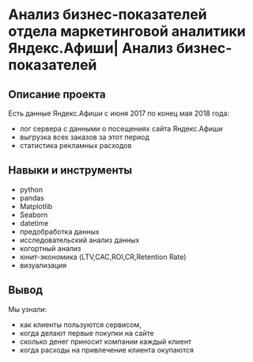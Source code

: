 # Анализ бизнес-показателей отдела маркетинговой аналитики Яндекс.Афиши| Анализ бизнес-показателей
## Описание проекта
Есть данные Яндекс.Афиши с июня 2017 по конец мая 2018 года:
- лог сервера с данными о посещениях сайта Яндекс.Афиши
- выгрузка всех заказов за этот период
- статистика рекламных расходов
## Навыки и инструменты
- python
- pandas
- Matplotlib
- Seaborn
- datetime
- предобработка данных
- исследовательский анализ данных
- когортный анализ
- юнит-экономика (LTV,CAC,ROI,CR,Retention Rate)
- визуализация
## Вывод
Мы узнали:
- как клиенты пользуются сервисом,
- когда делают первые покупки на сайте
- сколько денег приносит компании каждый клиент
- когда расходы на привлечение клиента окупаются
